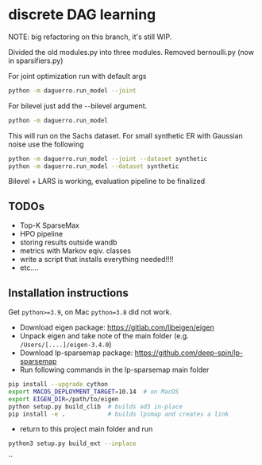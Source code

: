 # discrete DAG learning

NOTE: big refactoring on this branch, it's still WIP.

Divided the old modules.py into three modules. Removed bernoulli.py (now in sparsifiers.py)

For joint optimization run with default args

```bash
python -m daguerro.run_model --joint
```

For bilevel just add the --bilevel argument. 
```bash
python -m daguerro.run_model
```

This will run on the Sachs dataset.
For small synthetic ER with Gaussian noise use the following
```bash
python -m daguerro.run_model --joint --dataset synthetic
python -m daguerro.run_model --dataset synthetic
```

Bilevel + LARS is working, evaluation pipeline to be finalized

## TODOs
- Top-K SparseMax
- HPO pipeline
- storing results outside wandb
- metrics with Markov eqiv. classes
- write a script that installs everything needed!!!!
- etc....

## Installation instructions

Get `python>=3.9`, on Mac `python=3.8` did not work.

- Download eigen package: https://gitlab.com/libeigen/eigen
- Unpack eigen and take note of the main folder (e.g. `/Users/[....]/eigen-3.4.0`)
- Download lp-sparsemap package: https://github.com/deep-spin/lp-sparsemap
- Run following commands in the lp-sparsemap main folder
```bash
pip install --upgrade cython
export MACOS_DEPLOYMENT_TARGET=10.14  # on MacOS
export EIGEN_DIR=/path/to/eigen
python setup.py build_clib  # builds ad3 in-place
pip install -e .            # builds lpsmap and creates a link
```
- return to this project main folder and run
```bash
python3 setup.py build_ext --inplace
```

``

